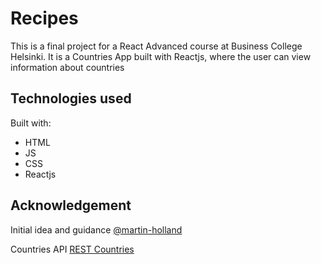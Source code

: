 # Recipes

This is a final project for a React Advanced course at Business College Helsinki. It is a Countries App built with Reactjs, where the user can view information about countries

## Technologies used

Built with:

- HTML
- JS
- CSS
- Reactjs

## Acknowledgement

Initial idea and guidance [@martin-holland](https://https://github.com/martin-holland)

Countries API [REST Countries](https://restcountries.com/)
